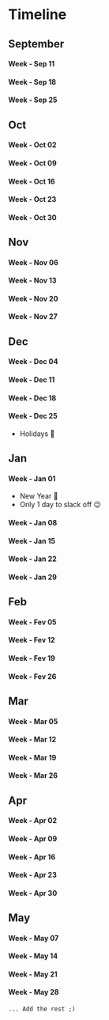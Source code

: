 # Timeline

## September

#### Week - Sep 11
#### Week - Sep 18
#### Week - Sep 25

## Oct

#### Week - Oct 02
#### Week - Oct 09
#### Week - Oct 16
#### Week - Oct 23
#### Week - Oct 30

## Nov

#### Week - Nov 06
#### Week - Nov 13
#### Week - Nov 20
#### Week - Nov 27

## Dec

#### Week - Dec 04
#### Week - Dec 11
#### Week - Dec 18

#### Week - Dec 25

- Holidays 🎄

## Jan

#### Week - Jan 01

- New Year 🍾
- Only 1 day to slack off 😉

#### Week - Jan 08
#### Week - Jan 15
#### Week - Jan 22
#### Week - Jan 29

## Feb

#### Week - Fev 05
#### Week - Fev 12
#### Week - Fev 19
#### Week - Fev 26


## Mar

#### Week - Mar 05
#### Week - Mar 12
#### Week - Mar 19
#### Week - Mar 26

## Apr

#### Week - Apr 02
#### Week - Apr 09
#### Week - Apr 16
#### Week - Apr 23
#### Week - Apr 30

## May

#### Week - May 07
#### Week - May 14
#### Week - May 21
#### Week - May 28

```
... Add the rest ;)
```

